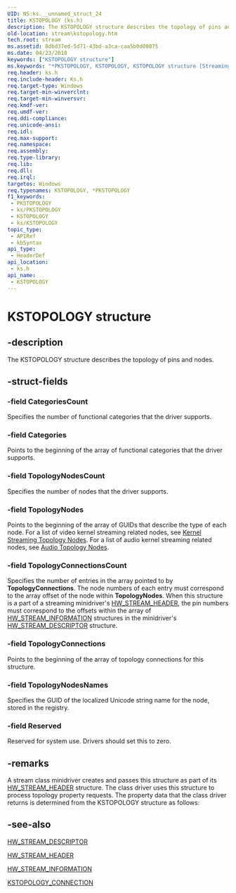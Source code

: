 ```yaml
---
UID: NS:ks.__unnamed_struct_24
title: KSTOPOLOGY (ks.h)
description: The KSTOPOLOGY structure describes the topology of pins and nodes.
old-location: stream\kstopology.htm
tech.root: stream
ms.assetid: 8dbd37ed-5d71-43bd-a3ca-caa5b0d08075
ms.date: 04/23/2018
keywords: ["KSTOPOLOGY structure"]
ms.keywords: "*PKSTOPOLOGY, KSTOPOLOGY, KSTOPOLOGY structure [Streaming Media Devices], PKSTOPOLOGY, PKSTOPOLOGY structure pointer [Streaming Media Devices], ks-struct_1d55c5f9-18d4-43d0-9fe9-291134e84115.xml, ks/KSTOPOLOGY, ks/PKSTOPOLOGY, stream.kstopology"
req.header: ks.h
req.include-header: Ks.h
req.target-type: Windows
req.target-min-winverclnt: 
req.target-min-winversvr: 
req.kmdf-ver: 
req.umdf-ver: 
req.ddi-compliance: 
req.unicode-ansi: 
req.idl: 
req.max-support: 
req.namespace: 
req.assembly: 
req.type-library: 
req.lib: 
req.dll: 
req.irql: 
targetos: Windows
req.typenames: KSTOPOLOGY, *PKSTOPOLOGY
f1_keywords:
 - PKSTOPOLOGY
 - ks/PKSTOPOLOGY
 - KSTOPOLOGY
 - ks/KSTOPOLOGY
topic_type:
 - APIRef
 - kbSyntax
api_type:
 - HeaderDef
api_location:
 - ks.h
api_name:
 - KSTOPOLOGY
---
```


# KSTOPOLOGY structure


## -description

The KSTOPOLOGY structure describes the topology of pins and nodes.

## -struct-fields

### -field CategoriesCount

Specifies the number of functional categories that the driver supports.

### -field Categories

Points to the beginning of the array of functional categories that the driver supports.

### -field TopologyNodesCount

Specifies the number of nodes that the driver supports.

### -field TopologyNodes

Points to the beginning of the array of GUIDs that describe the type of each node. For a list of video kernel streaming related nodes, see <a href="/windows-hardware/drivers/stream/kernel-streaming-topology-nodes">Kernel Streaming Topology Nodes</a>. For a list of audio kernel streaming related nodes, see <a href="/windows-hardware/drivers/audio/audio-topology-nodes">Audio Topology Nodes</a>.

### -field TopologyConnectionsCount

Specifies the number of entries in the array pointed to by <b>TopologyConnections</b>. The node numbers of each entry must correspond to the array offset of the node within <b>TopologyNodes</b>. When this structure is a part of a streaming minidriver's <a href="/windows-hardware/drivers/ddi/strmini/ns-strmini-_hw_stream_header">HW_STREAM_HEADER</a>, the pin numbers must correspond to the offsets within the array of <a href="/windows-hardware/drivers/ddi/strmini/ns-strmini-_hw_stream_information">HW_STREAM_INFORMATION</a> structures in the minidriver's <a href="/windows-hardware/drivers/ddi/strmini/ns-strmini-_hw_stream_descriptor">HW_STREAM_DESCRIPTOR</a> structure.

### -field TopologyConnections

Points to the beginning of the array of topology connections for this structure.

### -field TopologyNodesNames

Specifies the GUID of the localized Unicode string name for the node, stored in the registry.

### -field Reserved

Reserved for system use. Drivers should set this to zero.

## -remarks

A stream class minidriver creates and passes this structure as part of its <a href="/windows-hardware/drivers/ddi/strmini/ns-strmini-_hw_stream_header">HW_STREAM_HEADER</a> structure. The class driver uses this structure to process topology property requests. The property data that the class driver returns is determined from the KSTOPOLOGY structure as follows:

## -see-also

<a href="/windows-hardware/drivers/ddi/strmini/ns-strmini-_hw_stream_descriptor">HW_STREAM_DESCRIPTOR</a>



<a href="/windows-hardware/drivers/ddi/strmini/ns-strmini-_hw_stream_header">HW_STREAM_HEADER</a>



<a href="/windows-hardware/drivers/ddi/strmini/ns-strmini-_hw_stream_information">HW_STREAM_INFORMATION</a>



<a href="/windows-hardware/drivers/ddi/ks/ns-ks-kstopology_connection">KSTOPOLOGY_CONNECTION</a>